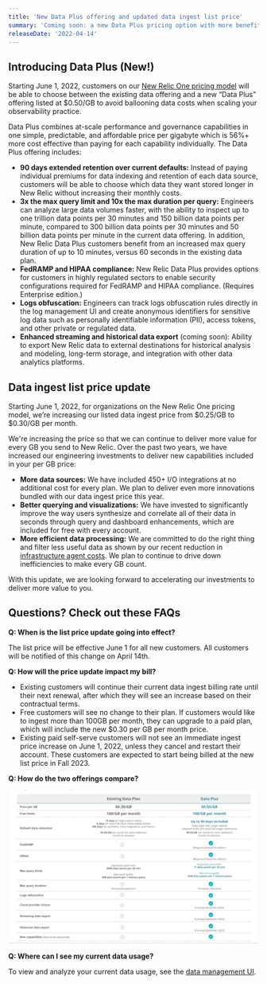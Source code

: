 ```yaml
---
title: 'New Data Plus offering and updated data ingest list price'
summary: 'Coming soon: a new Data Plus pricing option with more benefits, and a data ingest price increase.'
releaseDate: '2022-04-14'
---
```


## Introducing Data Plus (New!) 

Starting June 1, 2022, customers on our [New Relic One pricing model](https://docs.newrelic.com/docs/accounts/original-accounts-billing/original-product-based-pricing/overview-pricing-models) will be able to choose between the existing data offering and a new “Data Plus” offering listed at $0.50/GB to avoid ballooning data costs when scaling your observability practice. 

Data Plus combines at-scale performance and governance capabilities in one simple, predictable, and affordable price per gigabyte which is 56%+ more cost effective than paying for each capability individually. The Data Plus offering includes: 

* **90 days extended retention over current defaults:** Instead of paying individual premiums for data indexing and retention of each data source, customers will be able to choose which data they want stored longer in New Relic without increasing their monthly costs. 
* **3x the max query limit and 10x the max duration per query:** Engineers can analyze large data volumes faster, with the ability to inspect up to one trillion data points per 30 minutes and 150 billion data points per minute, compared to 300 billion data points per 30 minutes and 50 billion data points per minute in the current data offering. In addition, New Relic Data Plus customers benefit from an increased max query duration of up to 10 minutes, versus 60 seconds in the existing data plan.
* **FedRAMP and HIPAA compliance:** New Relic Data Plus provides options for customers in highly regulated sectors to enable security configurations required for FedRAMP and HIPAA compliance. (Requires Enterprise edition.)
* **Logs obfuscation:** Engineers can track logs obfuscation rules directly in the log management UI and create anonymous identifiers for sensitive log data such as personally identifiable information (PII), access tokens, and other private or regulated data.
* **Enhanced streaming and historical data export** (coming soon): Ability to export New Relic data to external destinations for historical analysis and modeling, long-term storage, and integration with other data analytics platforms.

## Data ingest list price update 

Starting June 1, 2022, for organizations on the New Relic One pricing model, we’re increasing our listed data ingest price from $0.25/GB to $0.30/GB per month. 

We're increasing the price so that we can continue to deliver more value for every GB you send to New Relic. Over the past two years, we have increased our engineering investments to deliver new capabilities included in your per GB price:

* **More data sources:** We have included 450+ I/O integrations at no additional cost for every plan. We plan to deliver even more innovations bundled with our data ingest price this year.
* **Better querying and visualizations:** We have invested to significantly improve the way users synthesize and correlate all of their data in seconds through query and dashboard enhancements, which are included for free with every account.
* **More efficient data processing:** We are committed to do the right thing and filter less useful data as shown by our recent reduction in [infrastructure agent costs](https://docs.newrelic.com/whats-new/2021/12/whats-new-12-15-InfraEC2LowerCosts). We plan to continue to drive down inefficiencies to make every GB count.

With this update, we are looking forward to accelerating our investments to deliver more value to you.

## Questions? Check out these FAQs

**Q: When is the list price update going into effect?**

The list price will be effective June 1 for all new customers. All customers will be notified of this change on April 14th.

**Q: How will the price update impact my bill?**

* Existing customers will continue their current data ingest billing rate until their next renewal, after which they will see an increase based on their contractual terms.  
* Free customers will see no change to their plan. If customers would like to ingest more than 100GB per month, they can upgrade to a paid plan, which will include the new $0.30 per GB per month price.
* Existing paid self-serve customers will not see an immediate ingest price increase on June 1, 2022, unless they cancel and restart their account. These customers are expected to start being billed at the new list price in Fall 2023. 

**Q: How do the two offerings compare?**

!["A comparison of Data Plus and standard data option"](./images/data_plus_comparison.png "A comparison of Data Plus and standard data option")

**Q: Where can I see my current data usage?**

To view and analyze your current data usage, see the [data management UI](https://docs.newrelic.com/docs/data-apis/manage-data/manage-your-data).
